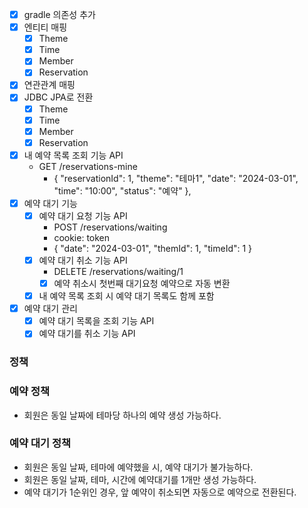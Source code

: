 - [x] gradle 의존성 추가
- [x] 엔티티 매핑
  - [x] Theme
  - [x] Time
  - [x] Member
  - [x] Reservation
- [x] 연관관계 매핑
- [x] JDBC JPA로 전환
  - [x] Theme
  - [x] Time
  - [x] Member
  - [x] Reservation
- [x] 내 예약 목록 조회 기능 API
  - GET /reservations-mine
    - {
      "reservationId": 1,
      "theme": "테마1",
      "date": "2024-03-01",
      "time": "10:00",
      "status": "예약"
      },
- [x] 예약 대기 기능
  - [x] 예약 대기 요청 기능 API
    - POST /reservations/waiting
    - cookie: token
    - {
      "date": "2024-03-01",
      "themId": 1,
      "timeId": 1
      }
  - [x] 예약 대기 취소 기능 API
    - DELETE /reservations/waiting/1
    - [x] 예약 취소시 첫번째 대기요청 예약으로 자동 변환 
  - [x] 내 예약 목록 조회 시 예약 대기 목록도 함께 포함
- [x] 예약 대기 관리
  - [x] 예약 대기 목록을 조회 기능 API
  - [x] 예약 대기를 취소 기능 API

### 정책
### 예약 정책
- 회원은 동일 날짜에 테마당 하나의 예약 생성 가능하다.
### 예약 대기 정책
- 회원은 동일 날짜, 테마에 예약했을 시, 예약 대기가 불가능하다.
- 회원은 동일 날짜, 테마, 시간에 예약대기를 1개만 생성 가능하다.
- 예약 대기가 1순위인 경우, 앞 예약이 취소되면 자동으로 예약으로 전환된다.